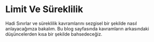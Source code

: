 # Limit Ve Süreklilik

Hadi Sınırlar ve süreklilik kavramlarını sezgisel bir şekilde nasıl anlayacağımza  bakalım. Bu blog sayfasında  kavramların arkasındaki düşüncelerden  kısa bir şekilde bahsedeceğiz. 


